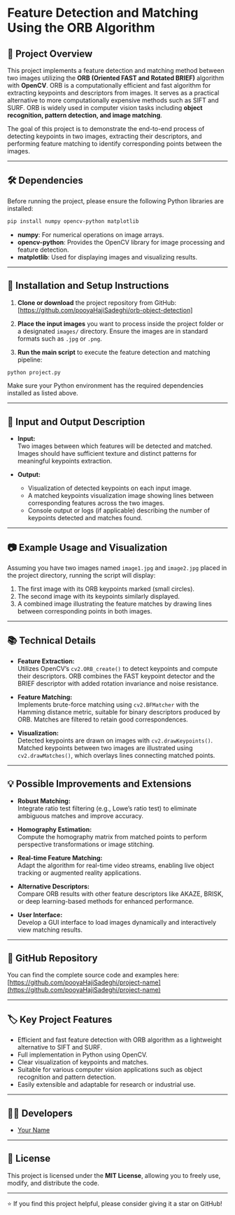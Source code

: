 
# Feature Detection and Matching Using the ORB Algorithm

## 📌 Project Overview  
This project implements a feature detection and matching method between two images utilizing the **ORB (Oriented FAST and Rotated BRIEF)** algorithm with **OpenCV**. ORB is a computationally efficient and fast algorithm for extracting keypoints and descriptors from images. It serves as a practical alternative to more computationally expensive methods such as SIFT and SURF. ORB is widely used in computer vision tasks including **object recognition, pattern detection, and image matching**.

The goal of this project is to demonstrate the end-to-end process of detecting keypoints in two images, extracting their descriptors, and performing feature matching to identify corresponding points between the images.

---

## 🛠️ Dependencies  
Before running the project, please ensure the following Python libraries are installed:

```bash
pip install numpy opencv-python matplotlib
```

- **numpy**: For numerical operations on image arrays.  
- **opencv-python**: Provides the OpenCV library for image processing and feature detection.  
- **matplotlib**: Used for displaying images and visualizing results.

---

## 🚀 Installation and Setup Instructions

1. **Clone or download** the project repository from GitHub:  
   [https://github.com/pooyaHajiSadeghi/orb-object-detection]

2. **Place the input images** you want to process inside the project folder or a designated `images/` directory. Ensure the images are in standard formats such as `.jpg` or `.png`.

3. **Run the main script** to execute the feature detection and matching pipeline:  

```bash
python project.py
```

Make sure your Python environment has the required dependencies installed as listed above.

---

## 🎯 Input and Output Description

- **Input:**  
  Two images between which features will be detected and matched. Images should have sufficient texture and distinct patterns for meaningful keypoints extraction.

- **Output:**  
  - Visualization of detected keypoints on each input image.  
  - A matched keypoints visualization image showing lines between corresponding features across the two images.  
  - Console output or logs (if applicable) describing the number of keypoints detected and matches found.

---

## 📷 Example Usage and Visualization

Assuming you have two images named `image1.jpg` and `image2.jpg` placed in the project directory, running the script will display:  

1. The first image with its ORB keypoints marked (small circles).  
2. The second image with its keypoints similarly displayed.  
3. A combined image illustrating the feature matches by drawing lines between corresponding points in both images.


---

## 📚 Technical Details  

- **Feature Extraction:**  
  Utilizes OpenCV’s `cv2.ORB_create()` to detect keypoints and compute their descriptors. ORB combines the FAST keypoint detector and the BRIEF descriptor with added rotation invariance and noise resistance.

- **Feature Matching:**  
  Implements brute-force matching using `cv2.BFMatcher` with the Hamming distance metric, suitable for binary descriptors produced by ORB. Matches are filtered to retain good correspondences.

- **Visualization:**  
  Detected keypoints are drawn on images with `cv2.drawKeypoints()`. Matched keypoints between two images are illustrated using `cv2.drawMatches()`, which overlays lines connecting matched points.

---

## 💡 Possible Improvements and Extensions

- **Robust Matching:**  
  Integrate ratio test filtering (e.g., Lowe’s ratio test) to eliminate ambiguous matches and improve accuracy.

- **Homography Estimation:**  
  Compute the homography matrix from matched points to perform perspective transformations or image stitching.

- **Real-time Feature Matching:**  
  Adapt the algorithm for real-time video streams, enabling live object tracking or augmented reality applications.

- **Alternative Descriptors:**  
  Compare ORB results with other feature descriptors like AKAZE, BRISK, or deep learning-based methods for enhanced performance.

- **User Interface:**  
  Develop a GUI interface to load images dynamically and interactively view matching results.

---

## 🔗 GitHub Repository

You can find the complete source code and examples here:  
[https://github.com/pooyaHajiSadeghi/project-name](https://github.com/pooyaHajiSadeghi/project-name)

---

## 🏷️ Key Project Features

- Efficient and fast feature detection with ORB algorithm as a lightweight alternative to SIFT and SURF.  
- Full implementation in Python using OpenCV.  
- Clear visualization of keypoints and matches.  
- Suitable for various computer vision applications such as object recognition and pattern detection.  
- Easily extensible and adaptable for research or industrial use.

---

## 👨‍💻 Developers

- [Your Name](https://github.com/pooyaHajiSadeghi)

---

## 📜 License

This project is licensed under the **MIT License**, allowing you to freely use, modify, and distribute the code.

---

⭐ If you find this project helpful, please consider giving it a star on GitHub!
